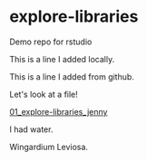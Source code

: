 # explore-libraries
Demo repo for rstudio

This is a line I added locally.

This is a line I added from github.

Let's look at a file!

[01_explore-libraries_jenny](01_explore-libraries_jenny.md)

I had water.



Wingardium Leviosa.


